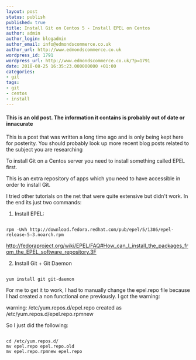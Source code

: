 ```yaml
---
layout: post
status: publish
published: true
title: Install Git on Centos 5 - Install EPEL on Centos
author: admin
author_login: blogadmin
author_email: info@edmondscommerce.co.uk
author_url: http://www.edmondscommerce.co.uk
wordpress_id: 1791
wordpress_url: http://www.edmondscommerce.co.uk/?p=1791
date: 2010-08-25 16:35:23.000000000 +01:00
categories:
- git
tags:
- git
- centos
- install
---
```

<div class="oldpost"><h4>This is an old post. The information it contains is probably out of date or innacurate</h4>
<p>
This is a post that was written a long time ago and is only being kept here for posterity.
You should probably look up more recent blog posts related to the subject you are researching
</p>
</div>
To install Git on a Centos server you need to install something called EPEL first. 

This is an extra repository of apps which you need to have accessible in order to install Git.

I tried other tutorials on the net that were quite extensive but didn't work. In the end its just two commands:

1. Install EPEL:
```

rpm -Uvh http://download.fedora.redhat.com/pub/epel/5/i386/epel-release-5-3.noarch.rpm

```
<a href="http://fedoraproject.org/wiki/EPEL/FAQ#How_can_I_install_the_packages_from_the_EPEL_software_repository.3F">http://fedoraproject.org/wiki/EPEL/FAQ#How_can_I_install_the_packages_from_the_EPEL_software_repository.3F</a>

2. Install Git + Git Daemon
```

yum install git git-daemon

```

For me to get it to work, I had to manually change the epel.repo file because I had created a non functional one previously. I got the warning:

warning: /etc/yum.repos.d/epel.repo created as /etc/yum.repos.d/epel.repo.rpmnew

So I just did the following:

```

cd /etc/yum.repos.d/
mv epel.repo epel.repo.old
mv epel.repo.rpmnew epel.repo

```
